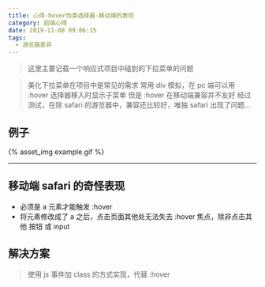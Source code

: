 ```yaml
---
title: 心得-hover伪类选择器-移动端的表现
category: 前端心得
date: 2019-11-08 09:06:15
tags: 
  - 游览器差异
---
```


> 这里主要记载一个响应式项目中碰到的下拉菜单的问题

> 美化下拉菜单在项目中是常见的需求
> 常用 div 模拟，在 pc 端可以用 :hover 选择器移入时显示子菜单
> 但是 :hover 在移动端兼容并不友好
> 经过测试，在除 safari 的游览器中，兼容还比较好，唯独 safari 出现了问题...

## 例子
{% asset_img example.gif %}

----------------------------------

## 移动端 safari 的奇怪表现
- 必须是 a 元素才能触发 :hover
- 将元素修改成了 a 之后，点击页面其他处无法失去 :hover 焦点，除非点击其他 按钮 或 input

## 解决方案
> 使用 js 事件加 class 的方式实现，代替 :hover
